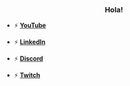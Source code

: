 
<h3 align="center">Hola!</h3>

- ⚡ **<a href="https://www.youtube.com/channel/UC86aR_jiKs0b-qHWeQzX5Xw" target="blank">YouTube</a>**

- ⚡ **<a href="https://www.linkedin.com/in/agustin-fricke-888706248/" target="blank">LinkedIn</a>**

- ⚡ **<a href="https://discord.com/invite/g9WyB7umjT" target="blank">Discord</a>**

- ⚡ **<a href="https://www.twitch.tv/tech_con_agust" target="blank">Twitch</a>**





